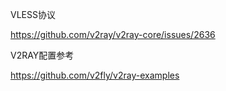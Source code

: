 VLESS协议

https://github.com/v2ray/v2ray-core/issues/2636

V2RAY配置参考

https://github.com/v2fly/v2ray-examples
